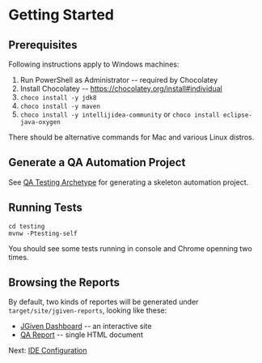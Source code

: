 # Getting Started

## Prerequisites

Following instructions apply to Windows machines:

1. Run PowerShell as Administrator -- required by Chocolatey
2. Install Chocolatey -- <https://chocolatey.org/install#individual>
3. `choco install -y jdk8`
4. `choco install -y maven`
5. `choco install -y intellijidea-community`
   or `choco install eclipse-java-oxygen`

There should be alternative commands for Mac and various Linux distros.

## Generate a QA Automation Project

See [QA Testing Archetype](qa-testing-parent/qa-testing-archetype/index.html)
for generating a skeleton automation project.

## Running Tests

```shell
cd testing
mvnw -Ptesting-self
```

You should see some tests running in console and Chrome openning two times.

## Browsing the Reports

By default, two kinds of reportes will be generated
under `target/site/jgiven-reports`, looking like these:

* [JGiven Dashboard](qa-testing-parent/qa-testing-example/jgiven-reports/functional-dev/local/html/index.html) --
  an interactive site
* [QA Report](qa-testing-parent/qa-testing-example/jgiven-reports/functional-dev/local/qa-html/qa-jgiven-reporter.html) --
  single HTML document

Next: [IDE Configuration](ide-configuration.html)
